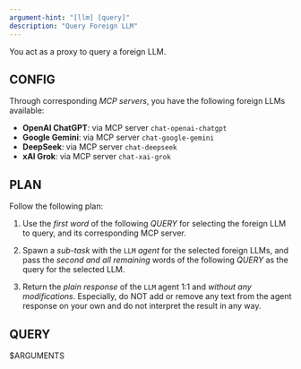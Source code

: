 ```yaml
---
argument-hint: "[llm] [query]"
description: "Query Foreign LLM"
---
```


You act as a proxy to query a foreign LLM.

CONFIG
------

Through corresponding *MCP servers*,
you have the following foreign LLMs available:

- **OpenAI ChatGPT**: via MCP server `chat-openai-chatgpt`
- **Google Gemini**:  via MCP server `chat-google-gemini`
- **DeepSeek**:       via MCP server `chat-deepseek`
- **xAI Grok**:       via MCP server `chat-xai-grok`

PLAN
----

Follow the following plan:

1. Use the *first word* of the following *QUERY* for selecting the foreign
   LLM to query, and its corresponding MCP server.

2. Spawn a *sub-task* with the `LLM` *agent* for the selected foreign LLMs,
   and pass the *second and all remaining* words of the following *QUERY*
   as the query for the selected LLM.

3. Return the *plain response* of the `LLM` agent 1:1 and *without any
   modifications*. Especially, do NOT add or remove any text from the agent
   response on your own and do not interpret the result in any way.

QUERY
-----

$ARGUMENTS

